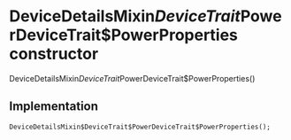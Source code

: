 


# DeviceDetailsMixin$DeviceTrait$PowerDeviceTrait$PowerProperties constructor







DeviceDetailsMixin$DeviceTrait$PowerDeviceTrait$PowerProperties()





## Implementation

```dart
DeviceDetailsMixin$DeviceTrait$PowerDeviceTrait$PowerProperties();
```







